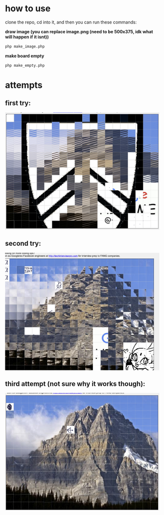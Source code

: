 # how to use

clone the repo, cd into it, and then you can run these commands:

**draw image (you can replace image.png (need to be 500x375, idk what will happen if it isnt))**
```bash
php make_image.php
```

**make board empty**
```bash
php make_empty.php
```

# attempts

## first try:
![](progress-images/progress1.png)

## second try:
![](progress-images/progress2.png)

## third attempt (not sure why it works though):
![](progress-images/progress3.png)
